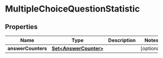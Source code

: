

# MultipleChoiceQuestionStatistic


## Properties

| Name | Type | Description | Notes |
|------------ | ------------- | ------------- | -------------|
|**answerCounters** | [**Set&lt;AnswerCounter&gt;**](AnswerCounter.md) |  |  [optional] |




